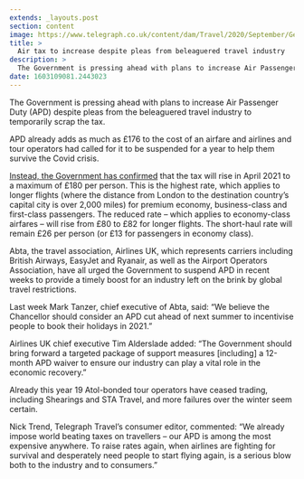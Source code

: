 ```yaml
--- 
extends: _layouts.post 
section: content 
image: https://www.telegraph.co.uk/content/dam/Travel/2020/September/GettyImages-200567489-001.jpg?impolicy=logo-overlay 
title: > 
  Air tax to increase despite pleas from beleaguered travel industry 
description: > 
  The Government is pressing ahead with plans to increase Air Passenger Duty (APD) despite pleas from the beleaguered travel industry to temporarily scrap the tax.APD already adds as much as £176 to the cost of an airfare and airlines and tour operators had called for it to be suspended for a year to help them survive the Covid crisis.Instead, the Government has confirmed that the tax will rise in April 2021 to a maximum of £180 per person.The reduced rate – which applies to economy-class airfares – will rise from £80 to £82 for longer flights.To raise rates again, when airlines are fighting for survival and desperately need people to start flying again, is a serious blow both to the industry and to consumers.” 
date: 1603109081.2443023 
--- 
```

<div><p>The Government is pressing ahead with plans to increase Air Passenger Duty (APD) despite pleas from the beleaguered travel industry to temporarily scrap the tax.&#160;</p>
<p>APD already adds as much as &#163;176 to the cost of an airfare and airlines and tour operators had called for it to be suspended for a year to help them survive the Covid crisis.&#160;</p>
<p><a href="https://www.gov.uk/guidance/rates-and-allowances-for-air-passenger-duty" target="_blank">Instead, the Government has confirmed</a> that the tax will rise in April 2021 to a maximum of &#163;180 per person. This is the highest rate, which applies to longer flights (where the distance from London to the destination country&#8217;s capital city is over 2,000 miles) for premium economy, business-class and first-class passengers. The reduced rate &#8211; which applies to economy-class airfares &#8211; will rise from &#163;80 to &#163;82 for longer flights. The short-haul rate will remain &#163;26 per person (or &#163;13 for passengers in economy class).</p>
<p>Abta, the travel association, Airlines UK, which represents carriers including British Airways, EasyJet and Ryanair, as well as the Airport Operators Association, have all urged the Government to suspend APD in recent weeks to provide a timely boost for an industry left on the brink by global travel restrictions.&#160;</p>
<p>Last week Mark Tanzer, chief executive of Abta, said: &#8220;We believe the Chancellor should consider an APD cut ahead of next summer to incentivise people to book their holidays in 2021.&#8221;</p>
<p>Airlines UK chief executive Tim Alderslade added: &#8220;The Government should bring forward a targeted package of support measures [including] a 12-month APD waiver to ensure our industry can play a vital role in the economic recovery.&#8221;</p>
<p>Already this year 19 Atol-bonded tour operators have ceased trading, including Shearings and STA Travel, and more failures over the winter seem certain.&#160;</p>
<p>Nick Trend, Telegraph Travel&#8217;s consumer editor, commented: &#8220;We already impose world beating taxes on travellers &#8211; our APD is among the most expensive anywhere. To raise rates again, when airlines are fighting for survival and desperately need people to start flying again, is a serious blow both to the industry and to consumers.&#8221;</p>
<p></p>
</div>